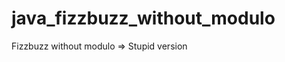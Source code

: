 java_fizzbuzz_without_modulo
============================

Fizzbuzz without modulo => Stupid version
